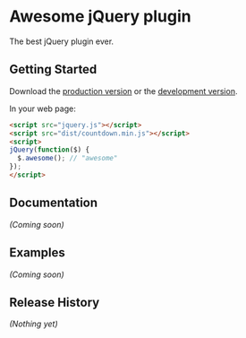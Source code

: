 # Awesome jQuery plugin

The best jQuery plugin ever.

## Getting Started

Download the [production version][min] or the [development version][max].

[min]: https://raw.github.com/amibug/jquery-countdown/master/dist/jquery.countdown.min.js
[max]: https://raw.github.com/amibug/jquery-countdown/master/dist/jquery.countdown.js

In your web page:

```html
<script src="jquery.js"></script>
<script src="dist/countdown.min.js"></script>
<script>
jQuery(function($) {
  $.awesome(); // "awesome"
});
</script>
```

## Documentation
_(Coming soon)_

## Examples
_(Coming soon)_

## Release History
_(Nothing yet)_
